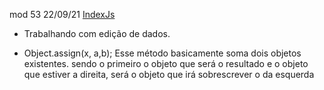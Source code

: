 mod 53                                              22/09/21
[IndexJs](../IndexJs.md)

- Trabalhando com edição de dados.

* Object.assign(x, a,b);
  Esse método basicamente soma dois objetos existentes.
  sendo o primeiro o objeto que será o resultado e o objeto
  que estiver a direita, será o objeto que irá sobrescrever o
  da esquerda



